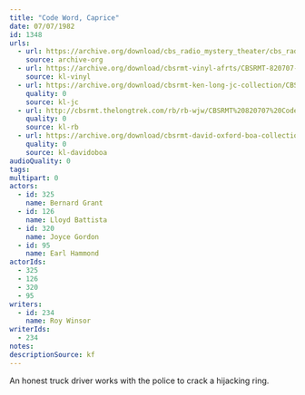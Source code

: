 ```yaml
---
title: "Code Word, Caprice"
date: 07/07/1982
id: 1348
urls: 
  - url: https://archive.org/download/cbs_radio_mystery_theater/cbs_radio_mystery_theater-1301-1350.zip/cbs_radio_mystery_theater-1301-1350%2Fcbsrmt_1348_code_word_caprice.mp3
    source: archive-org
  - url: https://archive.org/download/cbsrmt-vinyl-afrts/CBSRMT-820707-1348-Code-Word-Caprice_afrts.mp3
    source: kl-vinyl
  - url: https://archive.org/download/cbsrmt-ken-long-jc-collection/CBSRMT - 820707 1348 Codeword Caprice vbr jt_jc.mp3
    quality: 0
    source: kl-jc
  - url: http://cbsrmt.thelongtrek.com/rb/rb-wjw/CBSRMT%20820707%20Code%20Word%20Caprice_wjw.mp3
    quality: 0
    source: kl-rb
  - url: https://archive.org/download/cbsrmt-david-oxford-boa-collection/CBSRMT-820707-1348-Code-Word---Caprice-(AFRTS)-(256-44)-{BoA}.mp3
    quality: 0
    source: kl-davidoboa
audioQuality: 0
tags: 
multipart: 0
actors:  
  - id: 325
    name: Bernard Grant  
  - id: 126
    name: Lloyd Battista  
  - id: 320
    name: Joyce Gordon  
  - id: 95
    name: Earl Hammond
actorIds:  
  - 325  
  - 126  
  - 320  
  - 95
writers:  
  - id: 234
    name: Roy Winsor
writerIds:  
  - 234
notes: 
descriptionSource: kf
---
```

An honest truck driver works with the police to crack a hijacking ring.